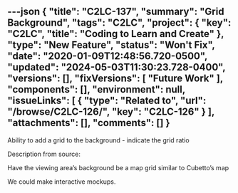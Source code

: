 ---json
{
  "title": "C2LC-137",
  "summary": "Grid Background",
  "tags": "C2LC",
  "project": {
    "key": "C2LC",
    "title": "Coding to Learn and Create"
  },
  "type": "New Feature",
  "status": "Won't Fix",
  "date": "2020-01-09T12:48:56.720-0500",
  "updated": "2024-05-03T11:30:23.728-0400",
  "versions": [],
  "fixVersions": [
    "Future Work"
  ],
  "components": [],
  "environment": null,
  "issueLinks": [
    {
      "type": "Related to",
      "url": "/browse/C2LC-126/",
      "key": "C2LC-126"
    }
  ],
  "attachments": [],
  "comments": []
}
---
Ability to add a grid to the background - indicate the grid ratio

Description from source:

Have the viewing area’s background be a map grid similar to Cubetto’s map

We could make interactive mockups.

        